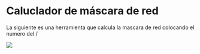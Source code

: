 
<h1>Caluclador de máscara de red</h1>

<p>La siguiente es una herramienta que calcula la mascara de red colocando el numero del /</p>

<img src="Tecnic-Asistant.webp">
